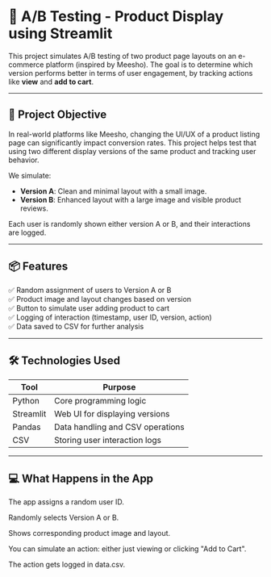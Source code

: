 # 🧪 A/B Testing - Product Display using Streamlit

This project simulates A/B testing of two product page layouts on an e-commerce platform (inspired by Meesho). The goal is to determine which version performs better in terms of user engagement, by tracking actions like **view** and **add to cart**.

---

## 🎯 Project Objective

In real-world platforms like Meesho, changing the UI/UX of a product listing page can significantly impact conversion rates. This project helps test that using two different display versions of the same product and tracking user behavior.

We simulate:

- **Version A**: Clean and minimal layout with a small image.
- **Version B**: Enhanced layout with a large image and visible product reviews.

Each user is randomly shown either version A or B, and their interactions are logged.

---

## 📦 Features

✅ Random assignment of users to Version A or B  
✅ Product image and layout changes based on version  
✅ Button to simulate user adding product to cart  
✅ Logging of interaction (timestamp, user ID, version, action)  
✅ Data saved to CSV for further analysis

---

## 🛠️ Technologies Used

| Tool        | Purpose                          |
|-------------|----------------------------------|
| Python      | Core programming logic           |
| Streamlit   | Web UI for displaying versions   |
| Pandas      | Data handling and CSV operations |
| CSV         | Storing user interaction logs    |

---

## 💻 What Happens in the App
The app assigns a random user ID.

Randomly selects Version A or B.

Shows corresponding product image and layout.

You can simulate an action: either just viewing or clicking "Add to Cart".

The action gets logged in data.csv.

